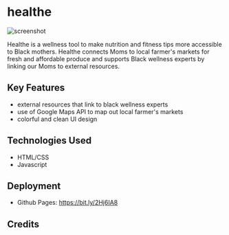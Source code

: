 # healthe

![screenshot](https://media.giphy.com/media/35yJs7o6SccrGj87Qm/giphy.gif)

Healthe is a wellness tool to make nutrition and fitness tips more accessible to Black mothers. Healthe connects Moms to local farmer's markets for fresh and affordable produce and supports Black wellness experts by linking our Moms to external resources.

## Key Features
* external resources that link to black wellness experts
* use of Google Maps API to map out local farmer's markets
* colorful and clean UI design
## Technologies Used
* HTML/CSS 
* Javascript
## Deployment 
* Github Pages: https://bit.ly/2Hj6IA8
## Credits
